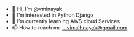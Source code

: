 - 👋 Hi, I’m @vmlnayak
- 👀 I’m interested in Python Django
- 🌱 I’m currently learning AWS cloud Services
- 📫 How to reach me ...vimalhnayak@gmail.com

<!---
vmlnayak/vmlnayak is a ✨ special ✨ repository because its `README.md` (this file) appears on your GitHub profile.
You can click the Preview link to take a look at your changes.
--->
